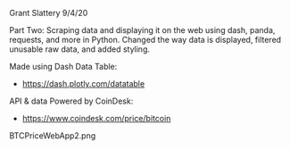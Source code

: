 Grant Slattery 9/4/20

Part Two: Scraping data and displaying it on the web using dash, panda, requests, and more in Python. 
Changed the way data is displayed, filtered unusable raw data, and added styling.


Made using Dash Data Table:
- https://dash.plotly.com/datatable

API & data Powered by CoinDesk:
- https://www.coindesk.com/price/bitcoin



BTCPriceWebApp2.png
